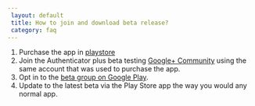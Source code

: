 ```yaml
---
 layout: default
 title: How to join and download beta release?
 category: faq
---
```


1. Purchase the app in [playstore](https://play.google.com/store/apps/details?id=com.mufri.authenticatorplus "Google play store") 
2. Join the Authenticator plus beta testing [Google+ Community](https://plus.google.com/communities/112758447024930583113 "Google+ Beta Community") using the same account that was used to purchase the app.
3. Opt in to the [beta group on Google Play](https://play.google.com/apps/testing/com.mufri.authenticatorplus).
4. Update to the latest beta via the Play Store app the way you would any normal app.﻿
